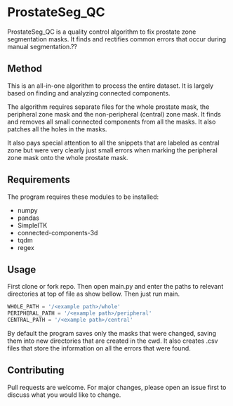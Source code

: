 # ProstateSeg_QC


ProstateSeg_QC is a quality control algorithm to fix prostate zone segmentation masks. It finds and rectifies common errors that occur during manual segmentation.??

## Method

This is an all-in-one algorithm to process the entire dataset. It is largely based on finding and analyzing connected components.

The algorithm requires separate files for the whole prostate mask, the peripheral zone mask and the non-peripheral (central) zone mask. It finds and removes all small connected components from all the masks. It also patches all the holes in the masks. 

It also pays special attention to all the snippets that are labeled as central zone but were very clearly just small errors when marking the peripheral zone mask onto the whole prostate mask.

## Requirements

The program requires these modules to be installed:

- numpy
- pandas
- SimpleITK
- connected-components-3d
- tqdm
- regex


## Usage

First clone or fork repo. Then open main.py and enter the paths to relevant directories at top of file as show bellow. Then just run main.

```python
WHOLE_PATH = '/<example path>/whole'
PERIPHERAL_PATH = '/<example path>/peripheral'
CENTRAL_PATH = '/<example path>/central'
```
By default the program saves only the masks that were changed, saving them into new directories that are created in the cwd. It also creates .csv files that store the information on all the errors that were found.

## Contributing
Pull requests are welcome. For major changes, please open an issue first to discuss what you would like to change.
